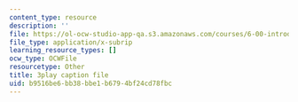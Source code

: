 ```yaml
---
content_type: resource
description: ''
file: https://ol-ocw-studio-app-qa.s3.amazonaws.com/courses/6-00-introduction-to-computer-science-and-programming-fall-2008/b9516be6bb38bbe1b6794bf24cd78fbc_QJ_MPc0TobI.srt
file_type: application/x-subrip
learning_resource_types: []
ocw_type: OCWFile
resourcetype: Other
title: 3play caption file
uid: b9516be6-bb38-bbe1-b679-4bf24cd78fbc
---
```

